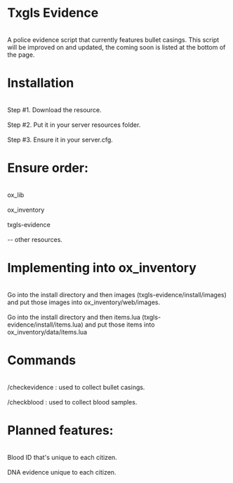 # Txgls Evidence
<br>A police evidence script that currently features bullet casings. This script will be improved on and updated, the coming soon is listed at the bottom of the page.</br>

# Installation
<br>Step #1. Download the resource.</br>
<br>Step #2. Put it in your server resources folder.</br>
<br>Step #3. Ensure it in your server.cfg.</br>

# Ensure order:
<br>ox_lib</br>
<br>ox_inventory</br>
<br>txgls-evidence</br>
<br>-- other resources.</br>

# Implementing into ox_inventory
<br> Go into the install directory and then images (txgls-evidence/install/images) and put those images into ox_inventory/web/images.</br>
<br>Go into the install directory and then items.lua (txgls-evidence/install/items.lua) and put those items into ox_inventory/data/items.lua</br>

# Commands
<br> /checkevidence : used to collect bullet casings.</br>
<br> /checkblood : used to collect blood samples.</br>

# Planned features:
<br> Blood ID that's unique to each citizen.</br>
<br> DNA evidence unique to each citizen.</br>
